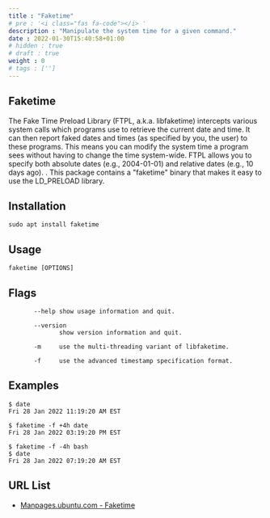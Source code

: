 ```yaml
---
title : "Faketime"
# pre : '<i class="fas fa-code"></i> '
description : "Manipulate the system time for a given command."
date : 2022-01-30T15:40:58+01:00
# hidden : true
# draft : true
weight : 0
# tags : ['']
---
```


## Faketime

The Fake Time Preload Library (FTPL, a.k.a. libfaketime) intercepts various system calls which programs use to retrieve the current date and time. It can then report faked dates and times (as specified by you, the user) to these programs. This means you can modify the system time a program sees without having to change the time system-wide. FTPL allows you to specify both absolute dates (e.g., 2004-01-01) and relative dates (e.g., 10 days ago). . This package contains a "faketime" binary that makes it easy to use the LD_PRELOAD library.

## Installation

```plain
sudo apt install faketime
```

## Usage

```plain
faketime [OPTIONS]
```

## Flags

```plain
       --help show usage information and quit.

       --version
              show version information and quit.

       -m     use the multi-threading variant of libfaketime.

       -f     use the advanced timestamp specification format.

```

## Examples

```plain
$ date
Fri 28 Jan 2022 11:19:20 AM EST

$ faketime -f +4h date
Fri 28 Jan 2022 03:19:20 PM EST

$ faketime -f -4h bash
$ date
Fri 28 Jan 2022 07:19:20 AM EST
```

## URL List

* [Manpages.ubuntu.com - Faketime](https://manpages.ubuntu.com/manpages/trusty/man1/faketime.1.html)

